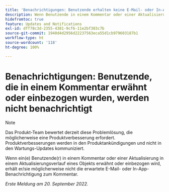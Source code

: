 ```yaml
---
title: 'Benachrichtigungen: Benutzende erhalten keine E-Mail- oder In-App-Benachrichtigungen, wenn sie in einem Kommentar erwähnt oder einbezogen werden'
description: Wenn Benutzende in einem Kommentar oder einer Aktualisierung in einem Aktualisierungsverlauf eines Objekts erwähnt oder einbezogen werden, erhalten sie möglicherweise nicht die erwartete E-Mail- oder In-App-Benachrichtigung zum Kommentar.
hidefromtoc: true
feature: Updates and Notifications
exl-id: dff78c3d-2355-4381-9cf6-11e2bf303c7b
source-git-commit: 1940d4d2956d22237563eca55d1cb979603187b1
workflow-type: ht
source-wordcount: '118'
ht-degree: 100%

---
```


# Benachrichtigungen: Benutzende, die in einem Kommentar erwähnt oder einbezogen wurden, werden nicht benachrichtigt

>[!NOTE]
>
>Das Produkt-Team bewertet derzeit diese Problemlösung, die möglicherweise eine Produktverbesserung erfordert. Produktverbesserungen werden in den Produktankündigungen und nicht in den Wartungs-Updates kommuniziert.

Wenn ein(e) Benutzende(r) in einem Kommentar oder einer Aktualisierung in einem Aktualisierungsverlauf eines Objekts erwähnt oder einbezogen wird, erhält er/sie möglicherweise nicht die erwartete E-Mail- oder In-App-Benachrichtigung zum Kommentar.

_Erste Meldung am 20. September 2022._

<!--CHECK ME - NO VIEWS APRIL-JUNE 2025-->
